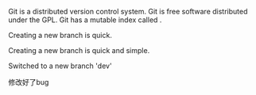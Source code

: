 Git is a distributed version control system.
Git is free software distributed under the GPL.
Git has a mutable index called .

Creating a new branch is quick.

Creating a new branch is quick and simple.

Switched to a new branch 'dev'

修改好了bug
